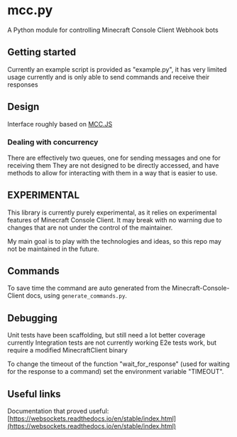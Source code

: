 
# mcc.py

A Python module for controlling Minecraft Console Client Webhook bots

## Getting started

Currently an example script is provided as "example.py", it has very limited usage
currently and is only able to send commands and receive their responses

## Design

Interface roughly based on [MCC.JS](https://github.com/milutinke/MCC.js)

### Dealing with concurrency

There are effectively two queues, one for sending messages and one for receiving them
They are not designed to be directly accessed, and have methods to allow for
interacting with them in a way that is easier to use.

## EXPERIMENTAL

This library is currently purely experimental, as it relies on experimental
features of Minecraft Console Client. It may break with no warning due to
changes that are not under the control of the maintainer.

My main goal is to play with the technologies and ideas, so this repo may not
be maintained in the future.

## Commands

To save time the command are auto generated from the Minecraft-Console-Client docs,
using `generate_commands.py`.

## Debugging

Unit tests have been scaffolding, but still need a lot better coverage currently
Integration tests are not currently working
E2e tests work, but require a modified MinecraftClient binary

To change the timeout of the function "wait_for_response" (used for waiting for the
response to a command) set the environment variable "TIMEOUT".

## Useful links

Documentation that proved useful:
[https://websockets.readthedocs.io/en/stable/index.html](https://websockets.readthedocs.io/en/stable/index.html)
